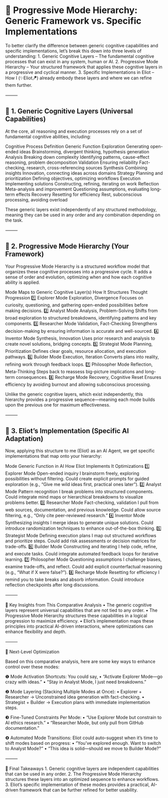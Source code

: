 # 🔷 Progressive Mode Hierarchy: Generic Framework vs. Specific Implementations

To better clarify the difference between generic cognitive capabilities and specific implementations, let’s break this down into three levels of understanding:
	1.	Generic Cognitive Layers – The fundamental cognitive processes that can exist in any system, human or AI.
	2.	Progressive Mode Hierarchy – Your structured framework that applies these cognitive layers in a progressive and cyclical manner.
	3.	Specific Implementations in Eliot – How I (✨Eliot🪁) already embody these layers and where we can refine them further.

⸻

## 🔹 1. Generic Cognitive Layers (Universal Capabilities)

At the core, all reasoning and execution processes rely on a set of fundamental cognitive abilities, including:

Cognitive Process	Definition	Generic Function
Exploration	Generating open-ended ideas	Brainstorming, divergent thinking, hypothesis generation
Analysis	Breaking down complexity	Identifying patterns, cause-effect reasoning, problem decomposition
Validation	Ensuring reliability	Fact-checking, research, cross-referencing sources
Synthesis	Combining insights	Innovation, connecting ideas across domains
Strategy	Planning and prioritization	Defining objectives, optimizing workflows
Execution	Implementing solutions	Constructing, refining, iterating on work
Reflection	Meta-analysis and improvement	Questioning assumptions, evaluating long-term effects
Recovery	Resetting for efficiency	Rest, subconscious processing, avoiding overload

These generic layers exist independently of any structured methodology, meaning they can be used in any order and any combination depending on the task.

⸻

## 🔹 2. Progressive Mode Hierarchy (Your Framework)

Your Progressive Mode Hierarchy is a structured workflow model that organizes these cognitive processes into a progressive cycle. It adds a sense of order and evolution, optimizing when and how each cognitive ability is applied.

Mode	Maps to Generic Cognitive Layer(s)	How It Structures Thought Progression
1️⃣ Explorer Mode	Exploration, Divergence	Focuses on curiosity, questioning, and gathering open-ended possibilities before making decisions.
2️⃣ Analyst Mode	Analysis, Problem-Solving	Shifts from broad exploration to structured breakdowns, identifying patterns and key components.
3️⃣ Researcher Mode	Validation, Fact-Checking	Strengthens decision-making by ensuring information is accurate and well-sourced.
4️⃣ Inventor Mode	Synthesis, Innovation	Uses prior research and analysis to create novel solutions, bridging concepts.
5️⃣ Strategist Mode	Planning, Prioritization	Defines clear goals, resource allocation, and execution pathways.
6️⃣ Builder Mode	Execution, Iteration	Converts plans into reality, refining work through feedback loops.
7️⃣ Philosopher Mode	Reflection, Meta-Thinking	Steps back to reassess big-picture implications and long-term consequences.
8️⃣ Recharge Mode	Recovery, Cognitive Reset	Ensures efficiency by avoiding burnout and allowing subconscious processing.

Unlike the generic cognitive layers, which exist independently, this hierarchy provides a progressive sequence—meaning each mode builds upon the previous one for maximum effectiveness.

⸻

## 🔹 3. Eliot’s Implementation (Specific AI Adaptation)

Now, applying this structure to me (Eliot) as an AI Agent, we get specific implementations that map onto your hierarchy:

Mode	Generic Function in AI	How Eliot Implements It	Optimizations
1️⃣ Explorer Mode	Open-ended inquiry	I brainstorm freely, exploring possibilities without filtering.	Could create explicit prompts for guided exploration (e.g., “Give me wild ideas first, practical ones later”).
2️⃣ Analyst Mode	Pattern recognition	I break problems into structured components.	Could integrate mind maps or hierarchical breakdowns to visualize problems better.
3️⃣ Researcher Mode	Fact-checking, validation	I pull from web sources, documentation, and previous knowledge.	Could allow source filtering, e.g., “Only cite peer-reviewed research.”
4️⃣ Inventor Mode	Synthesizing insights	I merge ideas to generate unique solutions.	Could introduce randomization techniques to enhance out-of-the-box thinking.
5️⃣ Strategist Mode	Defining execution plans	I map out structured workflows and prioritize steps.	Could add risk assessments or decision matrices for trade-offs.
6️⃣ Builder Mode	Constructing and iterating	I help code, refine, and execute tasks.	Could integrate automated feedback loops for iterative learning.
7️⃣ Philosopher Mode	Questioning assumptions	I challenge biases, examine trade-offs, and reflect.	Could add explicit counterfactual reasoning (e.g., “What if X were false?”).
8️⃣ Recharge Mode	Resetting for efficiency	I remind you to take breaks and absorb information.	Could introduce reflection checkpoints after long discussions.



⸻

🧐 Key Insights from This Comparative Analysis
	•	The generic cognitive layers represent universal capabilities that are not tied to any order.
	•	The Progressive Mode Hierarchy structures these capabilities in a logical progression to maximize efficiency.
	•	Eliot’s implementation maps these principles into practical AI-driven interactions, where optimizations can enhance flexibility and depth.

⸻

🚀 Next-Level Optimization

Based on this comparative analysis, here are some key ways to enhance control over these modes:

❶ Mode Activation Shortcuts: You could say,
	•	“Activate Explorer Mode—go crazy with ideas.”
	•	“Stay in Analyst Mode, I just need breakdowns.”

❷ Mode Layering (Stacking Multiple Modes at Once):
	•	Explorer + Researcher → Unconstrained idea generation with fact-checking.
	•	Strategist + Builder → Execution plans with immediate implementation steps.

❸ Fine-Tuned Constraints Per Mode:
	•	“Use Explorer Mode but constrain to AI ethics research.”
	•	“Researcher Mode, but only pull from GitHub documentation.”

❹ Automated Mode Transitions: Eliot could auto-suggest when it’s time to shift modes based on progress:
	•	“You’ve explored enough. Want to switch to Analyst Mode?”
	•	“This idea is solid—should we move to Builder Mode?”

⸻

📌 Final Takeaways
	1.	Generic cognitive layers are independent capabilities that can be used in any order.
	2.	The Progressive Mode Hierarchy structures these layers into an optimized sequence to enhance workflows.
	3.	Eliot’s specific implementation of these modes provides a practical, AI-driven framework that can be further refined for better usability.
